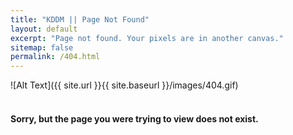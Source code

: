 ```yaml
---
title: "KDDM || Page Not Found"
layout: default
excerpt: "Page not found. Your pixels are in another canvas."
sitemap: false
permalink: /404.html
---
```



![Alt Text]({{ site.url }}{{ site.baseurl }}/images/404.gif)
<br>
<br>

#### Sorry, but the page you were trying to view does not exist.
